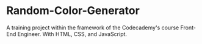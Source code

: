 # Random-Color-Generator
A training project within the framework of the Codecademy's course Front-End Engineer. With HTML, CSS, and JavaScript.
